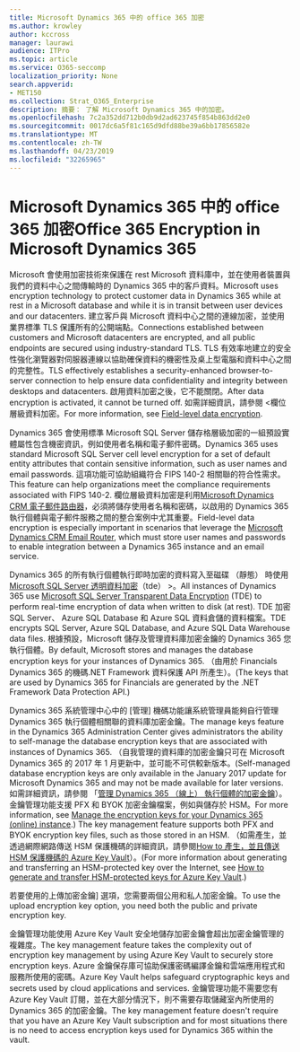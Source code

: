 ```yaml
---
title: Microsoft Dynamics 365 中的 office 365 加密
ms.author: krowley
author: kccross
manager: laurawi
audience: ITPro
ms.topic: article
ms.service: O365-seccomp
localization_priority: None
search.appverid:
- MET150
ms.collection: Strat_O365_Enterprise
description: 摘要： 了解 Microsoft Dynamics 365 中的加密。
ms.openlocfilehash: 7c2a352dd712b0db9d2ad623745f854b863dd2e0
ms.sourcegitcommit: 0017dc6a5f81c165d9dfd88be39a6bb17856582e
ms.translationtype: MT
ms.contentlocale: zh-TW
ms.lasthandoff: 04/23/2019
ms.locfileid: "32265965"
---
```

# <a name="office-365-encryption-in-microsoft-dynamics-365"></a><span data-ttu-id="fd688-103">Microsoft Dynamics 365 中的 office 365 加密</span><span class="sxs-lookup"><span data-stu-id="fd688-103">Office 365 Encryption in Microsoft Dynamics 365</span></span>

<span data-ttu-id="fd688-104">Microsoft 會使用加密技術來保護在 rest Microsoft 資料庫中，並在使用者裝置與我們的資料中心之間傳輸時的 Dynamics 365 中的客戶資料。</span><span class="sxs-lookup"><span data-stu-id="fd688-104">Microsoft uses encryption technology to protect customer data in Dynamics 365 while at rest in a Microsoft database and while it is in transit between user devices and our datacenters.</span></span> <span data-ttu-id="fd688-105">建立客戶與 Microsoft 資料中心之間的連線加密，並使用業界標準 TLS 保護所有的公開端點。</span><span class="sxs-lookup"><span data-stu-id="fd688-105">Connections established between customers and Microsoft datacenters are encrypted, and all public endpoints are secured using industry-standard TLS.</span></span> <span data-ttu-id="fd688-106">TLS 有效率地建立的安全性強化瀏覽器對伺服器連線以協助確保資料的機密性及桌上型電腦和資料中心之間的完整性。</span><span class="sxs-lookup"><span data-stu-id="fd688-106">TLS effectively establishes a security-enhanced browser-to-server connection to help ensure data confidentiality and integrity between desktops and datacenters.</span></span> <span data-ttu-id="fd688-107">啟用資料加密之後，它不能關閉。</span><span class="sxs-lookup"><span data-stu-id="fd688-107">After data encryption is activated, it cannot be turned off.</span></span> <span data-ttu-id="fd688-108">如需詳細資訊，請參閱 <<c0>欄位層級資料加密。</span><span class="sxs-lookup"><span data-stu-id="fd688-108">For more information, see [Field-level data encryption](https://msdn.microsoft.com/en-us/library/dn481562.aspx).</span></span>

<span data-ttu-id="fd688-109">Dynamics 365 會使用標準 Microsoft SQL Server 儲存格層級加密的一組預設實體屬性包含機密資訊，例如使用者名稱和電子郵件密碼。</span><span class="sxs-lookup"><span data-stu-id="fd688-109">Dynamics 365 uses standard Microsoft SQL Server cell level encryption for a set of default entity attributes that contain sensitive information, such as user names and email passwords.</span></span> <span data-ttu-id="fd688-110">這項功能可協助組織符合 FIPS 140-2 相關聯的符合性需求。</span><span class="sxs-lookup"><span data-stu-id="fd688-110">This feature can help organizations meet the compliance requirements associated with FIPS 140-2.</span></span> <span data-ttu-id="fd688-111">欄位層級資料加密是利用[Microsoft Dynamics CRM 電子郵件路由器](https://technet.microsoft.com/en-us/library/hh699800.aspx)，必須將儲存使用者名稱和密碼，以啟用的 Dynamics 365 執行個體與電子郵件服務之間的整合案例中尤其重要。</span><span class="sxs-lookup"><span data-stu-id="fd688-111">Field-level data encryption is especially important in scenarios that leverage the [Microsoft Dynamics CRM Email Router](https://technet.microsoft.com/en-us/library/hh699800.aspx), which must store user names and passwords to enable integration between a Dynamics 365 instance and an email service.</span></span> 

<span data-ttu-id="fd688-112">Dynamics 365 的所有執行個體執行即時加密的資料寫入至磁碟 （靜態） 時使用[Microsoft SQL Server 透明資料加密](https://docs.microsoft.com/sql/relational-databases/security/encryption/transparent-data-encryption?view=sql-server-2017)（tde） >。</span><span class="sxs-lookup"><span data-stu-id="fd688-112">All instances of Dynamics 365 use [Microsoft SQL Server Transparent Data Encryption](https://docs.microsoft.com/sql/relational-databases/security/encryption/transparent-data-encryption?view=sql-server-2017) (TDE) to perform real-time encryption of data when written to disk (at rest).</span></span> <span data-ttu-id="fd688-113">TDE 加密 SQL Server、 Azure SQL Database 和 Azure SQL 資料倉儲的資料檔案。</span><span class="sxs-lookup"><span data-stu-id="fd688-113">TDE encrypts SQL Server, Azure SQL Database, and Azure SQL Data Warehouse data files.</span></span> <span data-ttu-id="fd688-114">根據預設，Microsoft 儲存及管理資料庫加密金鑰的 Dynamics 365 您執行個體。</span><span class="sxs-lookup"><span data-stu-id="fd688-114">By default, Microsoft stores and manages the database encryption keys for your instances of Dynamics 365.</span></span> <span data-ttu-id="fd688-115">（由用於 Financials Dynamics 365 的機碼.NET Framework 資料保護 API 所產生）。</span><span class="sxs-lookup"><span data-stu-id="fd688-115">(The keys that are used by Dynamics 365 for Financials are generated by the .NET Framework Data Protection API.)</span></span> 

<span data-ttu-id="fd688-116">Dynamics 365 系統管理中心中的 [管理] 機碼功能讓系統管理員能夠自行管理 Dynamics 365 執行個體相關聯的資料庫加密金鑰。</span><span class="sxs-lookup"><span data-stu-id="fd688-116">The manage keys feature in the Dynamics 365 Administration Center gives administrators the ability to self-manage the database encryption keys that are associated with instances of Dynamics 365.</span></span> <span data-ttu-id="fd688-117">（自我管理的資料庫的加密金鑰只可在 Microsoft Dynamics 365 的 2017 年 1 月更新中，並可能不可供較新版本。</span><span class="sxs-lookup"><span data-stu-id="fd688-117">(Self-managed database encryption keys are only available in the January 2017 update for Microsoft Dynamics 365 and may not be made available for later versions.</span></span> <span data-ttu-id="fd688-118">如需詳細資訊，請參閱 「[管理 Dynamics 365 （線上） 執行個體的加密金鑰](https://docs.microsoft.com/dynamics365/customer-engagement/admin/manage-encryption-keys-instance)）。金鑰管理功能支援 PFX 和 BYOK 加密金鑰檔案，例如與儲存於 HSM。</span><span class="sxs-lookup"><span data-stu-id="fd688-118">For more information, see [Manage the encryption keys for your Dynamics 365 (online) instance](https://docs.microsoft.com/dynamics365/customer-engagement/admin/manage-encryption-keys-instance).) The key management feature supports both PFX and BYOK encryption key files, such as those stored in an HSM.</span></span> <span data-ttu-id="fd688-119">（如需產生，並透過網際網路傳送 HSM 保護機碼的詳細資訊，請參閱[How to 產生，並且傳送 HSM 保護機碼的 Azure Key Vault](https://docs.microsoft.com/azure/key-vault/key-vault-hsm-protected-keys)）。</span><span class="sxs-lookup"><span data-stu-id="fd688-119">(For more information about generating and transferring an HSM-protected key over the Internet, see [How to generate and transfer HSM-protected keys for Azure Key Vault](https://docs.microsoft.com/azure/key-vault/key-vault-hsm-protected-keys).)</span></span> 

<span data-ttu-id="fd688-120">若要使用的上傳加密金鑰] 選項，您需要兩個公用和私人加密金鑰。</span><span class="sxs-lookup"><span data-stu-id="fd688-120">To use the upload encryption key option, you need both the public and private encryption key.</span></span>

<span data-ttu-id="fd688-121">金鑰管理功能使用 Azure Key Vault 安全地儲存加密金鑰會超出加密金鑰管理的複雜度。</span><span class="sxs-lookup"><span data-stu-id="fd688-121">The key management feature takes the complexity out of encryption key management by using Azure Key Vault to securely store encryption keys.</span></span> <span data-ttu-id="fd688-122">Azure 金鑰保存庫可協助保護密碼編譯金鑰和雲端應用程式和服務所使用的密碼。</span><span class="sxs-lookup"><span data-stu-id="fd688-122">Azure Key Vault helps safeguard cryptographic keys and secrets used by cloud applications and services.</span></span> <span data-ttu-id="fd688-123">金鑰管理功能不需要您有 Azure Key Vault 訂閱，並在大部分情況下，則不需要存取儲藏室內所使用的 Dynamics 365 的加密金鑰。</span><span class="sxs-lookup"><span data-stu-id="fd688-123">The key management feature doesn't require that you have an Azure Key Vault subscription and for most situations there is no need to access encryption keys used for Dynamics 365 within the vault.</span></span>
